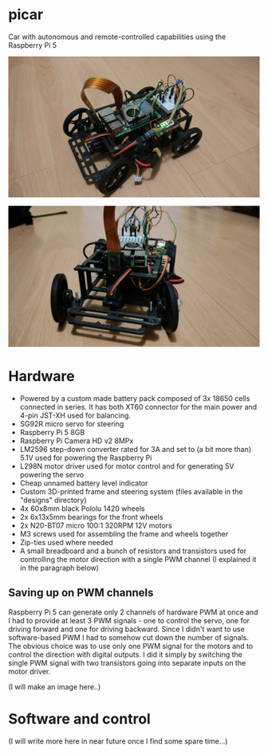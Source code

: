 # picar
Car with autonomous and remote-controlled capabilities using the Raspberry Pi 5 

![pic1](/images/pic1.jpg)

![pic2](/images/pic2.jpg)

# Hardware
- Powered by a custom made battery pack composed of 3x 18650 cells connected in series. It has both XT60 connector for the main power and 4-pin JST-XH used for balancing.
- SG92R micro servo for steering
- Raspberry Pi 5 8GB
- Raspberry Pi Camera HD v2 8MPx
- LM2596 step-down converter rated for 3A and set to (a bit more than) 5.1V used for powering the Raspberry Pi
- L298N motor driver used for motor control and for generating 5V powering the servo
- Cheap unnamed battery level indicator
- Custom 3D-printed frame and steering system (files available in the "designs" directory)
- 4x 60x8mm black Pololu 1420 wheels
- 2x 6x13x5mm bearings for the front wheels
- 2x N20-BT07 micro 100:1 320RPM 12V motors
- M3 screws used for assembling the frame and wheels together
- Zip-ties used where needed
- A small breadboard and a bunch of resistors and transistors used for controlling the motor direction with a single PWM channel (I explained it in the paragraph below)

## Saving up on PWM channels
Raspberry Pi 5 can generate only 2 channels of hardware PWM at once and I had to provide at least 3 PWM signals - one to control the servo, one for driving forward and one for driving backward. Since I didn't want to use software-based PWM I had to somehow cut down the number of signals. The obvious choice was to use only one PWM signal for the motors and to control the direction with digital outputs. I did it simply by switching the single PWM signal with two transistors going into separate inputs on the motor driver. 

(I will make an image here..)

# Software and control

(I will write more here in near future once I find some spare time...)